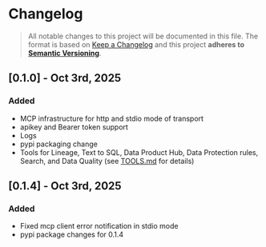 # Changelog

> All notable changes to this project will be documented in this file. The format is based on [Keep a Changelog](https://keepachangelog.com/en/1.1.0/) and this project **adheres to [Semantic Versioning](https://semver.org/spec/v2.0.0.html)**.

## [0.1.0] - Oct 3rd, 2025

### Added
- MCP infrastructure for http and stdio mode of transport
- apikey and Bearer token support
- Logs
- pypi packaging change
- Tools for Lineage, Text to SQL, Data Product Hub, Data Protection rules, Search, and Data Quality (see [TOOLS.md](TOOLS.md) for details)

## [0.1.4] - Oct 3rd, 2025

### Added
- Fixed mcp client error notification in stdio mode
- pypi package changes for 0.1.4

